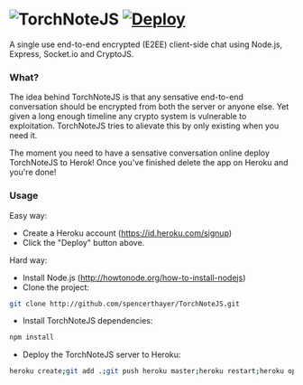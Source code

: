 ![TorchNoteJS](https://raw.githubusercontent.com/spencerthayer/TorchNoteJS/master/public/img/torchchat-logo.png?raw=true "TorchNoteJS") [![Deploy](https://www.herokucdn.com/deploy/button.png)](https://heroku.com/deploy?template=https://github.com/spencerthayer/TorchNoteJS)
===========

A single use end-to-end encrypted (E2EE) client-side chat using Node.js, Express, Socket.io and CryptoJS.

### What?

The idea behind TorchNoteJS is that any sensative end-to-end conversation should be encrypted from both the server or anyone else. Yet given a long enough timeline any crypto system is vulnerable to exploitation. TorchNoteJS tries to alievate this by only existing when you need it.

The moment you need to have a sensative conversation online deploy TorchNoteJS to Herok! Once you've finished delete the app on Heroku and you're done! 

### Usage

Easy way:
- Create a Heroku account (https://id.heroku.com/signup)
- Click the "Deploy" button above.

Hard way:
- Install Node.js (http://howtonode.org/how-to-install-nodejs)
- Clone the project:
```sh
git clone http://github.com/spencerthayer/TorchNoteJS.git
```
- Install TorchNoteJS dependencies:
```sh
npm install
```
- Deploy the TorchNoteJS server to Heroku: 
```sh
heroku create;git add .;git push heroku master;heroku restart;heroku open;heroku logs -t;
```